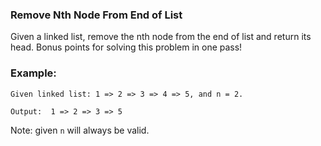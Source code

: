 ### Remove Nth Node From End of List
Given a linked list, remove the nth node from the end of list and return its head. Bonus points for solving this problem in one pass!

### Example:
```
Given linked list: 1 => 2 => 3 => 4 => 5, and n = 2.

Output:  1 => 2 => 3 => 5
```

Note: given `n` will always be valid.
